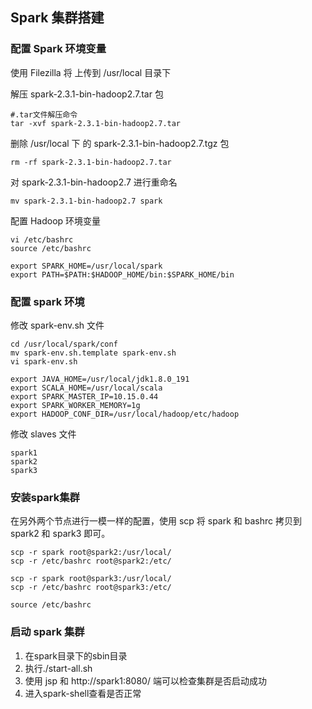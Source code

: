 ## Spark 集群搭建

### 配置 Spark 环境变量

使用 Filezilla 将  上传到 /usr/local 目录下

解压 spark-2.3.1-bin-hadoop2.7.tar 包

```
#.tar文件解压命令
tar -xvf spark-2.3.1-bin-hadoop2.7.tar
```

删除 /usr/local 下 的 spark-2.3.1-bin-hadoop2.7.tgz 包

```
rm -rf spark-2.3.1-bin-hadoop2.7.tar
```

对 spark-2.3.1-bin-hadoop2.7 进行重命名

```
mv spark-2.3.1-bin-hadoop2.7 spark
```

配置 Hadoop 环境变量

```
vi /etc/bashrc
source /etc/bashrc

export SPARK_HOME=/usr/local/spark
export PATH=$PATH:$HADOOP_HOME/bin:$SPARK_HOME/bin
```

### 配置 spark 环境

修改 spark-env.sh 文件

````
cd /usr/local/spark/conf
mv spark-env.sh.template spark-env.sh
vi spark-env.sh

export JAVA_HOME=/usr/local/jdk1.8.0_191
export SCALA_HOME=/usr/local/scala
export SPARK_MASTER_IP=10.15.0.44
export SPARK_WORKER_MEMORY=1g
export HADOOP_CONF_DIR=/usr/local/hadoop/etc/hadoop
````

修改 slaves 文件

```
spark1
spark2
spark3
```

### 安装spark集群

在另外两个节点进行一模一样的配置，使用 scp 将 spark 和 bashrc 拷贝到 spark2 和 spark3 即可。

````
scp -r spark root@spark2:/usr/local/
scp -r /etc/bashrc root@spark2:/etc/

scp -r spark root@spark3:/usr/local/
scp -r /etc/bashrc root@spark3:/etc/

source /etc/bashrc
````

### 启动 spark 集群

1. 在spark目录下的sbin目录
2. 执行./start-all.sh
3. 使用 jsp 和 http://spark1:8080/ 端可以检查集群是否启动成功
4. 进入spark-shell查看是否正常